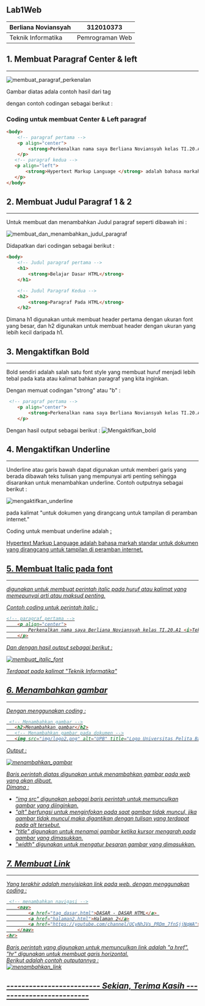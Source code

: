 ## Lab1Web

|   Berliana Noviansyah   |   312010373   |
|   -------------------   |   ---------   |
|   Teknik Informatika    |Pemrograman Web|


## 1. Membuat Paragraf Center & left
--------------------------------------------------
![membuat_paragraf_perkenalan](img/perkenalan.png)

Gambar diatas adala contoh hasil dari tag <p> 
dengan contoh codingan sebagai berikut :

### Coding untuk membuat Center & Left paragraf
```html
<body>
    <!-- paragraf pertama -->
    <p align="center">
        <strong>Perkenalkan nama saya Berliana Noviansyah kelas TI.20.A1 Teknik Informatika Universitas Pelita Bangsa  </strong>
    </p>
   <!-- paragraf kedua -->
   <p align="left">
       <strong>Hypertext Markup Language </strong> adalah bahasa markah standar untuk dokumen yang dirangcang untuk tampilan di peramban internet.
   </p>
</body>
```


## 2. Membuat Judul Paragraf 1 & 2
--------------------------------------------------
Untuk membuat dan menambahkan Judul paragraf seperti dibawah ini :

![membuat_dan_menambahkan_judul_paragraf](img/JP12.png)

Didapatkan dari codingan sebagai berikut :

```html
<body>
    <!-- Judul paragraf pertama -->
    <h1>
        <strong>Belajar Dasar HTML</strong>
    </h1>

    <!-- Judul Paragraf Kedua -->
    <h2>
        <strong>Paragraf Pada HTML</strong>
    </h2>
```
Dimana h1 digunakan untuk membuat header pertama dengan ukuran font yang besar, dan h2 digunakan untuk membuat header dengan ukuran yang lebih kecil daripada h1.


## 3. Mengaktifkan Bold
--------------------------------------------------
Bold sendiri adalah salah satu font style yang membuat huruf menjadi lebih tebal pada kata atau kalimat bahkan paragraf yang kita inginkan.

Dengan memuat codingan "strong" atau "b" :

```html
 <!-- paragraf pertama -->
    <p align="center">
        <strong>Perkenalkan nama saya Berliana Noviansyah kelas TI.20.A1 Teknik Informatika Universitas Pelita Bangsa  </strong>
    </p>
 ```

 Dengan hasil output sebagai berikut :
 ![Mengaktifkan_bold](img/perkenalan.png)


 ## 4. Mengaktifkan Underline
 --------------------------------------------------
 Underline atau garis bawah dapat digunakan untuk memberi garis yang berada dibawah teks tulisan yang mempunyai arti penting sehingga disarankan untuk menambahkan underline. Contoh outputnya sebagai berikut :

 ![mengaktifkan_underline](img/fontstyle.png)

 pada kalimat "untuk dokumen yang dirangcang untuk tampilan di peramban internet."

 Coding untuk membuat underline adalah <u> : 

 <!-- paragraf kedua -->
   <p align="left">
       Hypertext Markup Language adalah bahasa markah standar <u>untuk dokumen yang dirangcang untuk tampilan di peramban internet.</u>
    </p>


## 5. Membuat Italic pada font
--------------------------------------------------
<i> digunakan untuk membuat perintah italic pada huruf atau kalimat yang memepunyai arti atau maksud penting.

Contoh coding untuk perintah italic :

```html
<!-- paragraf pertama -->
    <p align="center">
        Perkenalkan nama saya Berliana Noviansyah kelas TI.20.A1 <i>Teknik Informatika</i> Universitas Pelita Bangsa
    </p>
```
Dan dengan hasil output sebagai berikut :

![membuat_italic_font](img/fontstyle.png)

Terdapat pada kalimat "Teknik Informatika"

## 6. Menambahkan gambar
--------------------------------------------------

Dengan menggunakan coding :

```html
 <!-- Menambahkan gambar -->
   <h2>Menambahkan gambar</h2>
   <!-- Menambahkan gambar pada dokumen -->
   <img src="img/logo2.png" alt="UPB" title="Logo Universitas Pelita Bangsa" width="200px"
```
Output :

![menambahkan_gambar](img/gambar1.png)

Baris perintah diatas digunakan untuk menambahkan gambar pada web yang akan dibuat.<br> 
Dimana :
* "img src" digunakan sebagai baris perintah untuk memunculkan gambar yang diinginkan. <br>
* "alt" berfungsi untuk menginfokan pada saat gambar tidak muncul, jika gambar tidak muncul maka digantikan dengan tulisan yang terdapat pada alt tersebut.<br> 
* "title" digunakan untuk menamai gambar ketika kursor mengarah pada gambar yang dimasukkan. <br>
* "width" digunakan untuk mengatur besaran gambar yang dimasukkan.<br>

## 7. Membuat Link
--------------------------------------------------

Yang terakhir adalah menyisipkan link pada web. dengan menggunakan coding :

```html
 <!-- menambahkan navigasi -->
    <nav>
        <a href="tag_dasar.html">DASAR - DASAR HTML</a> 
        <a href="halaman2.html">Halaman 2</a>
        <a href="https://youtube.com/channel/UCyNhJVs_PRDm_7fnSjjNqWA">Youtube</a>
    </nav>
<hr>
```
Baris perintah yang digunakan untuk memunculkan link adalah "a href". <br>
"hr" digunakan untuk membuat garis horizontal.<br>
Berikut adalah contoh outputannya :<br>
![menambahkan_link](img/link.png)

------------------------- Sekian, Terima Kasih -------------------------
------------------------------------------------------------------------
